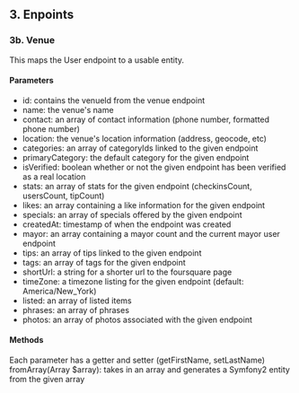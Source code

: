 ## 3. Enpoints

### 3b. Venue
This maps the User endpoint to a usable entity.

#### Parameters
- id: contains the venueId from the venue endpoint
- name: the venue's name
- contact: an array of contact information (phone number, formatted phone number)
- location: the venue's location information (address, geocode, etc)
- categories: an array of categoryIds linked to the given endpoint
- primaryCategory: the default category for the given endpoint
- isVerified: boolean whether or not the given endpoint has been verified as a real location
- stats: an array of stats for the given endpoint (checkinsCount, usersCount, tipCount)
- likes: an array containing a like information for the given endpoint
- specials: an array of specials offered by the given endpoint
- createdAt: timestamp of when the endpoint was created
- mayor: an array containing a mayor count and the current mayor user endpoint
- tips: an array of tips linked to the given endpoint
- tags: an array of tags for the given endpoint
- shortUrl: a string for a shorter url to the foursquare page
- timeZone: a timezone listing for the given endpoint (default: America/New_York)
- listed: an array of listed items
- phrases: an array of phrases
- photos: an array of photos associated with the given endpoint

#### Methods
Each parameter has a getter and setter (getFirstName, setLastName)
fromArray(Array $array): takes in an array and generates a Symfony2 entity from the given array